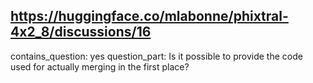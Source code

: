 ## https://huggingface.co/mlabonne/phixtral-4x2_8/discussions/16

contains_question: yes
question_part: Is it possible to provide the code used for actually merging in the first place?